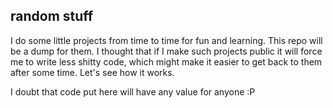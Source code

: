 ## random stuff

I do some little projects from time to time for fun and learning.
This repo will be a dump for them. I thought that if I make such projects public
it will force me to write less shitty code, which might make it easier to get back to
them after some time. Let's see how it works.

I doubt that code put here will have any value for anyone :P
